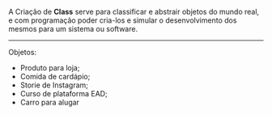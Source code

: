 A Criação de <b>Class</b> serve para classificar e abstrair objetos do mundo real, e 
com programação poder cria-los e simular o desenvolvimento dos mesmos para um sistema ou software.
<hr>

Objetos:
- Produto para loja;
- Comida de cardápio;
- Storie de Instagram;
- Curso de plataforma EAD;
- Carro para alugar
